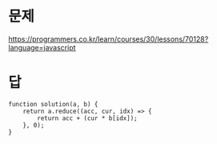 # 문제
https://programmers.co.kr/learn/courses/30/lessons/70128?language=javascript


# 답
    function solution(a, b) {
        return a.reduce((acc, cur, idx) => {
            return acc + (cur * b[idx]);
        }, 0);
    }
